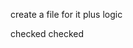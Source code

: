 <!-- url breadcrumbs -->

create a file for it plus logic

<!-- fix photo upload --> checked

<!-- display photos --> checked

<!-- apply route filters -->
<!-- upload pdf files -->
<!-- create pdf files -->

<!-- phoenex field to be added -->

<!-- update the events page -->

<!-- activate pagination -->
